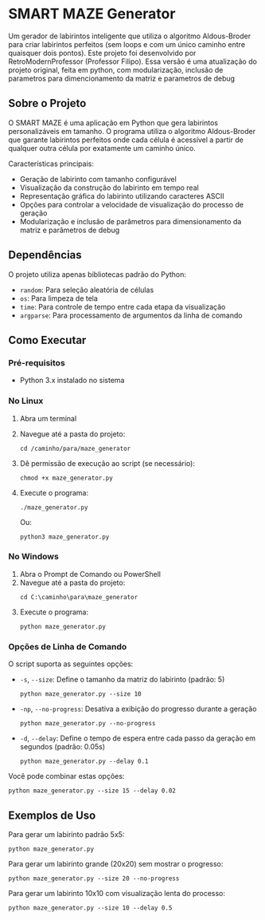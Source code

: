 # SMART MAZE Generator

Um gerador de labirintos inteligente que utiliza o algoritmo Aldous-Broder para criar labirintos perfeitos (sem loops e com um único caminho entre quaisquer dois pontos). Este projeto foi desenvolvido por RetroModernProfessor (Professor Filipo).
Essa versão é uma atualização do projeto original, feita em python, com modularização, inclusão de parametros para dimencionamento da matriz e parametros de debug

## Sobre o Projeto

O SMART MAZE é uma aplicação em Python que gera labirintos personalizáveis em tamanho. O programa utiliza o algoritmo Aldous-Broder que garante labirintos perfeitos onde cada célula é acessível a partir de qualquer outra célula por exatamente um caminho único.

Características principais:
- Geração de labirinto com tamanho configurável
- Visualização da construção do labirinto em tempo real
- Representação gráfica do labirinto utilizando caracteres ASCII
- Opções para controlar a velocidade de visualização do processo de geração
- Modularização e inclusão de parâmetros para dimensionamento da matriz e parâmetros de debug

## Dependências

O projeto utiliza apenas bibliotecas padrão do Python:
- `random`: Para seleção aleatória de células
- `os`: Para limpeza de tela
- `time`: Para controle de tempo entre cada etapa da visualização
- `argparse`: Para processamento de argumentos da linha de comando

## Como Executar

### Pré-requisitos
- Python 3.x instalado no sistema

### No Linux

1. Abra um terminal
2. Navegue até a pasta do projeto:
   ```
   cd /caminho/para/maze_generator
   ```
3. Dê permissão de execução ao script (se necessário):
   ```
   chmod +x maze_generator.py
   ```
4. Execute o programa:
   ```
   ./maze_generator.py
   ```

   Ou:
   ```
   python3 maze_generator.py
   ```

### No Windows

1. Abra o Prompt de Comando ou PowerShell
2. Navegue até a pasta do projeto:
   ```
   cd C:\caminho\para\maze_generator
   ```
3. Execute o programa:
   ```
   python maze_generator.py
   ```

### Opções de Linha de Comando

O script suporta as seguintes opções:

- `-s`, `--size`: Define o tamanho da matriz do labirinto (padrão: 5)
  ```
  python maze_generator.py --size 10
  ```

- `-np`, `--no-progress`: Desativa a exibição do progresso durante a geração
  ```
  python maze_generator.py --no-progress
  ```

- `-d`, `--delay`: Define o tempo de espera entre cada passo da geração em segundos (padrão: 0.05s)
  ```
  python maze_generator.py --delay 0.1
  ```

Você pode combinar estas opções:
```
python maze_generator.py --size 15 --delay 0.02
```

## Exemplos de Uso

Para gerar um labirinto padrão 5x5:
```
python maze_generator.py
```

Para gerar um labirinto grande (20x20) sem mostrar o progresso:
```
python maze_generator.py --size 20 --no-progress
```

Para gerar um labirinto 10x10 com visualização lenta do processo:
```
python maze_generator.py --size 10 --delay 0.5
```
